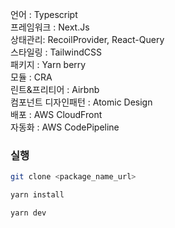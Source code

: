 언어 : Typescript  
프레임워크 : Next.Js  
상태관리: RecoilProvider, React-Query  
스타일링 : TailwindCSS  
패키지 : Yarn berry  
모듈 : CRA  
린트&프리티어 : Airbnb  
컴포넌트 디자인패턴 : Atomic Design  
배포 : AWS CloudFront  
자동화 : AWS CodePipeline  

### 실행

```bash
git clone <package_name_url>
```

```bash
yarn install
```

```bash
yarn dev
```